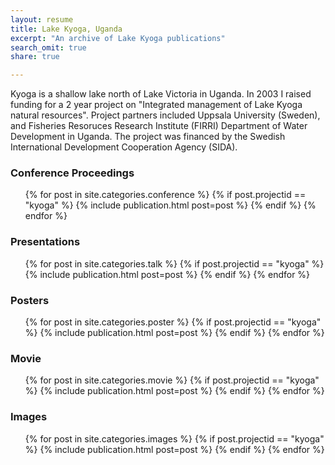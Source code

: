 ```yaml
---
layout: resume
title: Lake Kyoga, Uganda
excerpt: "An archive of Lake Kyoga publications"
search_omit: true
share: true

---
```


Kyoga is a shallow lake north of Lake Victoria in Uganda. In 2003 I raised funding for a 2 year project on "Integrated management of Lake Kyoga natural resources". Project partners included Uppsala University (Sweden), and Fisheries Resoruces Research Institute (FIRRI) Department of Water Development in Uganda. The project was financed by the Swedish International Development Cooperation Agency (SIDA).

### Conference Proceedings

<ul class="post-list">
{% for post in site.categories.conference %}
  {% if post.projectid == "kyoga" %}
    {% include publication.html post=post %}
  {% endif %}
{% endfor %}  
</ul>

### Presentations

<ul class="post-list">
{% for post in site.categories.talk %}
  {% if post.projectid == "kyoga" %}
    {% include publication.html post=post %}
  {% endif %}
{% endfor %}  
</ul>

### Posters

<ul class="post-list">
{% for post in site.categories.poster %}
  {% if post.projectid == "kyoga" %}
    {% include publication.html post=post %}
  {% endif %}
{% endfor %}
</ul>

### Movie

<ul class="post-list">
{% for post in site.categories.movie %}
  {% if post.projectid == "kyoga" %}
    {% include publication.html post=post %}
  {% endif %}
{% endfor %}
</ul>

### Images

<ul class="post-list">
{% for post in site.categories.images %}
  {% if post.projectid == "kyoga" %}
    {% include publication.html post=post %}
  {% endif %}
{% endfor %}
</ul>
